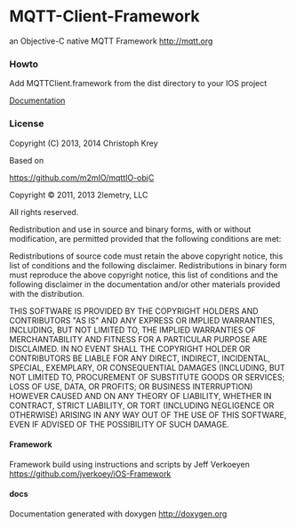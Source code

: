 MQTT-Client-Framework
=====================

an Objective-C native MQTT Framework http://mqtt.org

### Howto

Add MQTTClient.framework from the dist directory to your IOS project

[Documentation](MQTTClient/dist/documentation/html/index.html)

### License

Copyright (C) 2013, 2014 Christoph Krey

Based on

https://github.com/m2mIO/mqttIO-objC

Copyright © 2011, 2013 2lemetry, LLC

All rights reserved.

Redistribution and use in source and binary forms, with or without modification, are permitted provided that
the following conditions are met:

Redistributions of source code must retain the above copyright notice, this list of conditions and the following disclaimer.
Redistributions in binary form must reproduce the above copyright notice, this list of conditions and the following disclaimer
in the documentation and/or other materials provided with the distribution.

THIS SOFTWARE IS PROVIDED BY THE COPYRIGHT HOLDERS AND CONTRIBUTORS "AS IS" AND ANY EXPRESS OR IMPLIED WARRANTIES,
INCLUDING, BUT NOT LIMITED TO, THE IMPLIED WARRANTIES OF MERCHANTABILITY AND FITNESS FOR A PARTICULAR PURPOSE ARE
DISCLAIMED. IN NO EVENT SHALL THE COPYRIGHT HOLDER OR CONTRIBUTORS BE LIABLE FOR ANY DIRECT, INDIRECT, INCIDENTAL,
SPECIAL, EXEMPLARY, OR CONSEQUENTIAL DAMAGES (INCLUDING, BUT NOT LIMITED TO, PROCUREMENT OF SUBSTITUTE GOODS OR SERVICES;
LOSS OF USE, DATA, OR PROFITS; OR BUSINESS INTERRUPTION) HOWEVER CAUSED AND ON ANY THEORY OF LIABILITY, WHETHER IN CONTRACT,
STRICT LIABILITY, OR TORT (INCLUDING NEGLIGENCE OR OTHERWISE) ARISING IN ANY WAY OUT OF THE USE OF THIS SOFTWARE, EVEN IF
ADVISED OF THE POSSIBILITY OF SUCH DAMAGE.


#### Framework

Framework build using instructions and scripts by Jeff Verkoeyen https://github.com/jverkoey/iOS-Framework

#### docs

Documentation generated with doxygen http://doxygen.org

